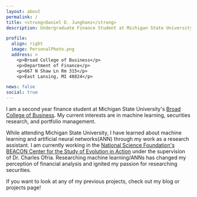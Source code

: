 ```yaml
---
layout: about
permalink: /
title: <strong>Daniel D. Junghans</strong> 
description: Undergraduate Finance Student at Michigan State University | danjunghans@gmail.com

profile:
  align: right
  image: PersonalPhoto.png
  address: >
    <p>Broad College of Business</p>
    <p>Department of Finance</p>
    <p>667 N Shaw Ln Rm 315</p>
    <p>East Lansing, MI 48824</p>

news: false
social: true
---
```

I am a second year finance student at Michigan State University's [Broad College of Business](https://broad.msu.edu/). My current interests are in machine learning, securities research, and portfolio management. 

While attending Michigan State University, I have learned about machine learning and artificial neural networks(ANN) through my work as a research assistant. I am currently working in the [National Science Foundation's BEACON Center for the Study of Evolution in Action](https://www3.beacon-center.org/) under the supervision of Dr. Charles Ofria. Researching machine learning/ANNs has changed my perception of financial analysis and ignited my passion for researching securities.

If you want to look at any of my previous projects, check out my blog or projects page!